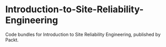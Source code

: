 # Introduction-to-Site-Reliability-Engineering
Code bundles for Introduction to Site Reliability Engineering, published by Packt. 
